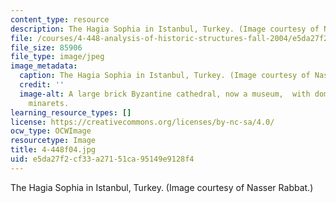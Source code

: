 ```yaml
---
content_type: resource
description: The Hagia Sophia in Istanbul, Turkey. (Image courtesy of Nasser Rabbat.)
file: /courses/4-448-analysis-of-historic-structures-fall-2004/e5da27f2cf33a27151ca95149e9128f4_4-448f04.jpg
file_size: 85906
file_type: image/jpeg
image_metadata:
  caption: The Hagia Sophia in Istanbul, Turkey. (Image courtesy of Nasser Rabbat.)
  credit: ''
  image-alt: A large brick Byzantine cathedral, now a museum,  with dome and four
    minarets.
learning_resource_types: []
license: https://creativecommons.org/licenses/by-nc-sa/4.0/
ocw_type: OCWImage
resourcetype: Image
title: 4-448f04.jpg
uid: e5da27f2-cf33-a271-51ca-95149e9128f4
---
```

The Hagia Sophia in Istanbul, Turkey. (Image courtesy of Nasser Rabbat.)
